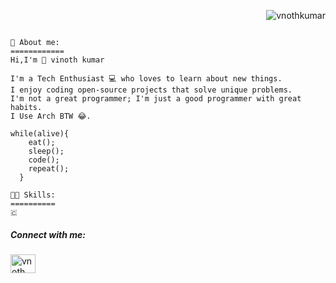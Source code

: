 <p align="right"> <img src="https://komarev.com/ghpvc/?username=vnothkumar&label=Profile%20views&color=0e75b6&style=flat" alt="vnothkumar" /> </p>


```text

📰 About me:
============
Hi,I'm 👋 vinoth kumar

I'm a Tech Enthusiast 💻 who loves to learn about new things.
I enjoy coding open-source projects that solve unique problems.
I'm not a great programmer; I'm just a good programmer with great habits.
I Use Arch BTW 😂.

while(alive){
    eat();
    sleep();
    code();
    repeat();
  }
  ```
```
👨‍💻 Skills:
==========
🇨
```
<h5 align="left">Connect with me:</h5>

<a href="https://instagram.com/vnoth._" target="blank"><img align="center" src="https://raw.githubusercontent.com/rahuldkjain/github-profile-readme-generator/master/src/images/icons/Social/instagram.svg" alt="vnoth._" height="30" width="40" /></a>

